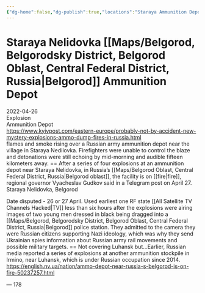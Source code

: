 ```yaml
---
{"dg-home":false,"dg-publish":true,"locations":"Staraya Ammunition Depot, Staraya Nelidovoka Ammunition Depot","aliases":null,"location":null,"title":"Staraya Nelidovka Belgorod Ammunition Depot","tag":"explosion, ammunition depot","date":"2022-04-26","permalink":"/staraya-nelidovka-belgorod-ammunition-depot/","dgHomeLink":true,"dgPassFrontmatter":true}
---
```



# Staraya Nelidovka [[Maps/Belgorod, Belgorodsky District, Belgorod Oblast, Central Federal District, Russia|Belgorod]] Ammunition Depot

2022-04-26  
Explosion  
Ammunition Depot  
https://www.kyivpost.com/eastern-europe/probably-not-by-accident-new-mystery-explosions-ammo-dump-fires-in-russia.html  
flames and smoke rising over a Russian army ammunition depot near the village in Staraya Nedilovka. Firefighters were unable to control the blaze and detonations were still echoing by mid-morning and audible fifteen kilometers away. == After a series of four explosions at an ammunition depot near Staraya Nelidovka, in Russia’s [[Maps/Belgorod Oblast, Central Federal District, Russia|Belgorod oblast]], the facility is on [[fire|fire]], regional governor Vyacheslav Gudkov said in a Telegram post on April 27.  
Staraya Nelidovka, Belgorod

Date disputed - 26 or 27 April. Used earliest one RF state [[All Satellite TV Channels Hacked|TV]] less than six hours after the explosions were airing images of two young men dressed in black being dragged into a [[Maps/Belgorod, Belgorodsky District, Belgorod Oblast, Central Federal District, Russia|Belgorod]] police station. They admitted to the camera they were Russian citizens supporting Nazi ideology, which was why they send Ukrainian spies information about Russian army rail movements and possible military targets. == Not covering Luhansk but…Earlier, Russian media reported a series of explosions at another ammunition stockpile in Irmino, near Luhansk, which is under Russian occupation since 2014. https://english.nv.ua/nation/ammo-depot-near-russia-s-belgorod-is-on-fire-50237257.html

—
178
